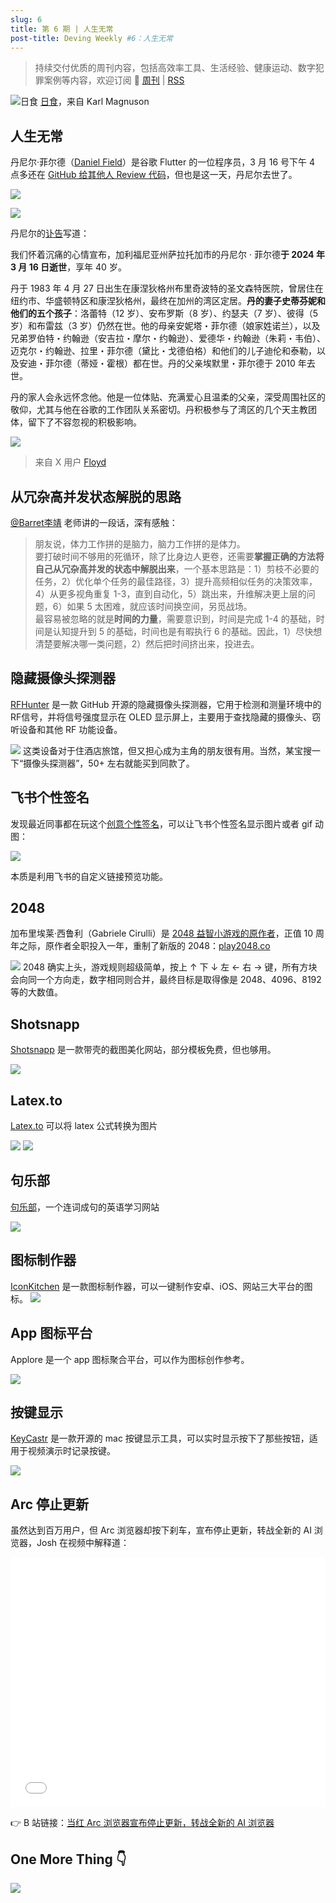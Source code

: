 ```yaml
---
slug: 6
title: 第 6 期 | 人生无常
post-title: Deving Weekly #6：人生无常
---
```


> 持续交付优质的周刊内容，包括高效率工具、生活经验、健康运动、数字犯罪案例等内容，欢迎订阅 📶 [周刊](https://wukaipeng.com/weekly) | [RSS](https://wukaipeng.com/weekly/rss.xml)


![日食](https://img.wukaipeng.com//2024/10/31-235444-RIPdnr-9ee0164d68e34a6983ddfe6dee4f2d12.jpeg)
[日食](https://unsplash.com/photos/solar-eclipse-digital-wallpaper-LaHgrqo1ZRk)，来自 Karl Magnuson



## 人生无常

丹尼尔·菲尔德（[Daniel Field](https://github.com/dnfield)）是谷歌 Flutter 的一位程序员，3 月 16 号下午 4 点多还在 [GitHub 给其他人 Review 代码](https://github.com/flutter/engine/pull/51334)，但也是这一天，丹尼尔去世了。

![](https://img.wukaipeng.com//2024/10/31-235444-XzafKw-be3a55d98255433baee0dd55e783f5bd.png)

![](https://img.wukaipeng.com//2024/10/31-235445-992tZy-cf5f162028b24641b0a3944321019e59.png)

丹尼尔的[讣告](https://www.darlingfischer.com/obituaries/Daniel-Field?obId=31046306)写道：

我们怀着沉痛的心情宣布，加利福尼亚州萨拉托加市的丹尼尔 · 菲尔德**于 2024 年 3 月 16 日逝世**，享年 40 岁。

丹于 1983 年 4 月 27 日出生在康涅狄格州布里奇波特的圣文森特医院，曾居住在纽约市、华盛顿特区和康涅狄格州，最终在加州的湾区定居。**丹的妻子史蒂芬妮和他们的五个孩子**：洛蕾特（12 岁）、安布罗斯（8 岁）、约瑟夫（7 岁）、彼得（5 岁）和布雷兹（3 岁）仍然在世。他的母亲安妮塔・菲尔德（娘家姓诺兰），以及兄弟罗伯特・约翰逊（安吉拉・摩尔・约翰逊）、爱德华・约翰逊（朱莉・韦伯）、迈克尔・约翰逊、拉里・菲尔德（黛比・戈德伯格）和他们的儿子迪伦和泰勒，以及安迪・菲尔德（蒂娅・霍根）都在世。丹的父亲埃默里・菲尔德于 2010 年去世。

丹的家人会永远怀念他。他是一位体贴、充满爱心且温柔的父亲，深受周围社区的敬仰，尤其与他在谷歌的工作团队关系密切。丹积极参与了湾区的几个天主教团体，留下了不容忽视的积极影响。

![](https://i-blog.csdnimg.cn/direct/cad63818ca8645839997886ea4c6f8a5.png)


> 来自 X 用户 [Floyd](https://x.com/_hisriver/status/1851123868846772339)


## 从冗杂高并发状态解脱的思路

[@Barret李靖](https://x.com/Barret_China) 老师讲的一段话，深有感触：

> 朋友说，体力工作拼的是脑力，脑力工作拼的是体力。
> <br/>
> 要打破时间不够用的死循环，除了比身边人更卷，还需要**掌握正确的方法将自己从冗杂高并发的状态中解脱出来**，一个基本思路是：1）剪枝不必要的任务，2）优化单个任务的最佳路径，3）提升高频相似任务的决策效率，4）从更多视角重复 1-3，直到自动化，5）跳出来，升维解决更上层的问题，6）如果 5 太困难，就应该时间换空间，另觅战场。
> <br/>
> 最容易被忽略的就是**时间的力量**，需要意识到，时间是完成 1-4 的基础，时间是认知提升到 5 的基础，时间也是有暇执行 6 的基础。因此，1）尽快想清楚要解决哪一类问题，2）然后把时间挤出来，投进去。



## 隐藏摄像头探测器

[RFHunter](https://github.com/RamboRogers/rfhunter) 是一款 GitHub 开源的隐藏摄像头探测器，它用于检测和测量环境中的RF信号，并将信号强度显示在 OLED 显示屏上，主要用于查找隐藏的摄像头、窃听设备和其他 RF 功能设备。

![](https://img.wukaipeng.com//2024/10/31-235449-wnCwsi-476ce162dc8b42d8bd10ccc26fee1dd6.png)
这类设备对于住酒店旅馆，但又担心成为主角的朋友很有用。当然，某宝搜一下“摄像头探测器”，50+ 左右就能买到同款了。


## 飞书个性签名

发现最近同事都在玩这个[创意个性签名](https://ituhdo1hkk.feishu.cn/docx/Lw0xdER0qoExN3xgP7Fc9AItnob)，可以让飞书个性签名显示图片或者 gif 动图：

![](https://img.wukaipeng.com//2024/10/31-235450-4UN0as-e21a8321ee8f4f97b91520d442cab1d6.gif)

本质是利用飞书的自定义链接预览功能。

## 2048

加布里埃莱·西鲁利（Gabriele Cirulli）是 [2048 益智小游戏的原作者](https://news.ycombinator.com/item?id=41934746)，正值 10 周年之际，原作者全职投入一年，重制了新版的 2048：[play2048.co](https://play2048.co/classic)

![](https://img.wukaipeng.com//2024/10/31-235451-pauLBo-ce6888863bc6442684a12e3ce86ffa9c.png)
2048 确实上头，游戏规则超级简单，按上 ↑ 下 ↓ 左 ← 右 → 键，所有方块会向同一个方向走，数字相同则合并，最终目标是取得像是 2048、4096、8192 等的大数值。





## Shotsnapp
[Shotsnapp](https://app.shotsnapp.com/) 是一款带壳的截图美化网站，部分模板免费，但也够用。

![](https://img.wukaipeng.com//2024/10/31-235456-otkP5F-6de99013a2194285a92c93b262f54901.png)


## Latex.to

[Latex.to](https://latex.to) 可以将 latex 公式转换为图片



![](https://img.wukaipeng.com//2024/10/31-235457-FHvKg8-6ef38bce34b34ce7a8f845890d2f25eb.png)
![](https://img.wukaipeng.com//2024/10/31-235457-W0t2RM-65264b76210a4609af9bf04760b96387.png)

## 句乐部

[句乐部](https://julebu.co/)，一个连词成句的英语学习网站

![](https://img.wukaipeng.com//2024/10/31-235459-HqINzq-4139ef1443e14db09b48506851d119be.png)


## 图标制作器

[IconKitchen](https://icon.kitchen/) 是一款图标制作器，可以一键制作安卓、iOS、网站三大平台的图标。
![](https://img.wukaipeng.com//2024/10/31-235500-o4tePF-692fc991ca64445db98709bd243063bc.png)

## App 图标平台

Applore 是一个 app 图标聚合平台，可以作为图标创作参考。

![](https://img.wukaipeng.com//2024/10/31-235503-r8t04f-1dcd46708519462191eab868583abc37.png)



## 按键显示

[KeyCastr](https://github.com/keycastr/keycastr) 是一款开源的 mac 按键显示工具，可以实时显示按下了那些按钮，适用于视频演示时记录按键。

 ![](https://img.wukaipeng.com//2024/10/31-235504-tnIFoX-6560b49a00be42beb00eb98402732f03.png)







## Arc 停止更新

虽然达到百万用户，但 Arc 浏览器却按下刹车，宣布停止更新，转战全新的 AI 浏览器，Josh 在视频中解释道：


<iframe src="//player.bilibili.com/player.html?isOutside=true&aid=113397052020890&bvid=BV1ezSVYtE6L&cid=26538675834&p=1&autoplay=0" scrolling="no" border="0" frameborder="no" framespacing="0" allowfullscreen="true" width="100%" height="400"></iframe>

👉 B 站链接：[当红 Arc 浏览器宣布停止更新，转战全新的 AI 浏览器](https://www.bilibili.com/video/BV1ezSVYtE6L/?vd_source=d5115cd530e622ee8034a1c341f2dff2)

## One More Thing 👇

![](https://img.wukaipeng.com//2024/10/24-234009-XOxg5f-%E7%A8%8B%E5%BA%8F%E5%91%98%E6%A5%B7%E9%B9%8F%20900600.png)
